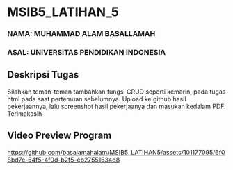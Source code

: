 # MSIB5_LATIHAN_5
### NAMA: MUHAMMAD ALAM BASALLAMAH
### ASAL: UNIVERSITAS PENDIDIKAN INDONESIA

## Deskripsi Tugas
Silahkan teman-teman tambahkan fungsi CRUD seperti kemarin, pada tugas html pada saat pertemuan sebelumnya.
Upload ke github hasil pekerjaannya, lalu screenshot hasil pekerjaanya dan masukan kedalam PDF. Terimakasih

## Video Preview Program


https://github.com/basalamahalam/MSIB5_LATIHAN5/assets/101177095/6f08bd7e-54f5-4f0d-b2f5-eb27551534d8


